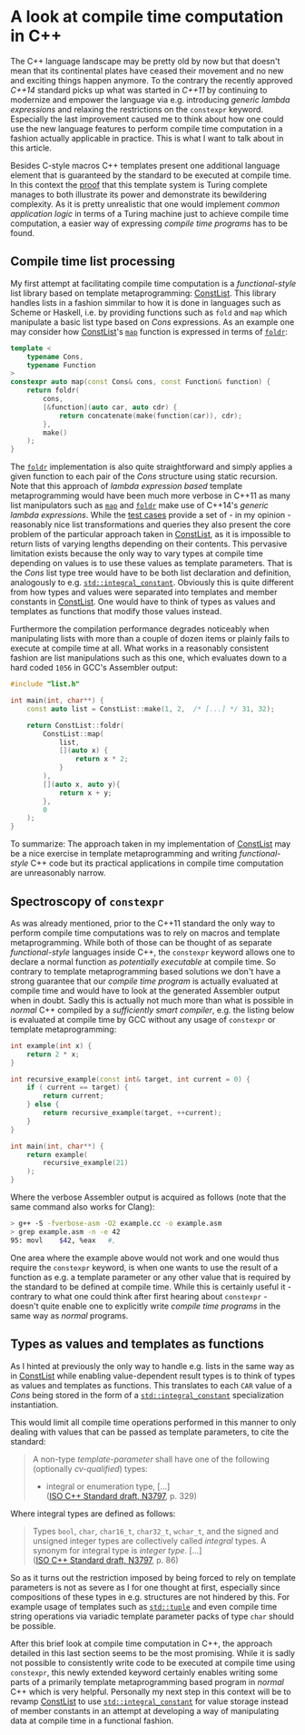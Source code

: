 # A look at compile time computation in C++

The C++ language landscape may be pretty old by now but that doesn't mean that its continental plates have ceased their movement and no new and exciting things happen anymore. To the contrary the recently approved _C++14_ standard picks up what was started in  _C++11_ by continuing to modernize and empower the language via e.g. introducing _generic lambda expressions_ and relaxing the restrictions on the `constexpr` keyword. Especially the last improvement caused me to think about how one could use the new language features to perform compile time computation in a fashion actually applicable in practice. This is what I want to talk about in this article.

Besides C-style macros C++ templates present one additional language element that is guaranteed by the standard to be executed at compile time. In this context the [proof] that this template system is Turing complete manages to both illustrate its power and demonstrate its bewildering complexity. As it is pretty unrealistic that one would implement _common application logic_ in terms of a Turing machine just to achieve compile time computation, a easier way of expressing _compile time programs_ has to be found.

## Compile time list processing

My first attempt at facilitating compile time computation is a _functional-style_ list library based on template metaprogramming: [ConstList]. This library handles lists in a fashion simmilar to how it is done in languages such as Scheme or Haskell, i.e. by providing functions such as `fold` and `map` which manipulate a basic list type based on _Cons_ expressions. As an example one may consider how [ConstList]'s [`map`] function is expressed in terms of [`foldr`]:

```cpp
template <
	typename Cons,
	typename Function
>
constexpr auto map(const Cons& cons, const Function& function) {
	return foldr(
		cons,
		[&function](auto car, auto cdr) {
			return concatenate(make(function(car)), cdr);
		},
		make()
	);
}
```

The [`foldr`] implementation is also quite straightforward and simply applies a given function to each pair of the _Cons_ structure using static recursion. Note that this approach of _lambda expression based_ template metaprogramming would have been much more verbose in C++11 as many list manipulators such as [`map`] and [`foldr`] make use of C++14's _generic lambda expressions_. While the [test cases] provide a set of - in my opinion - reasonably nice list transformations and queries they also present the core problem of the particular approach taken in [ConstList], as it is impossible to return lists of varying lengths depending on their contents. This pervasive limitation exists because the only way to vary types at compile time depending on values is to use these values as template parameters. That is the _Cons_ list type tree would have to be both list declaration and definition, analogously to e.g. [`std::integral_constant`]. Obviously this is quite different from how types and values were separated into templates and member constants in [ConstList]. One would have to think of types as values and templates as functions that modify those values instead.

Furthermore the compilation performance degrades noticeably when manipulating lists with more than a couple of dozen items or plainly fails to execute at compile time at all. What works in a reasonably consistent fashion are list manipulations such as this one, which evaluates down to a hard coded `1056` in GCC's Assembler output:

```cpp
#include "list.h"

int main(int, char**) {
	const auto list = ConstList::make(1, 2,  /* [...] */ 31, 32);

	return ConstList::foldr(
		ConstList::map(
			list,
			[](auto x) {
				return x * 2;
			}
		),
		[](auto x, auto y){
			return x + y;
		},
		0
	);
}
```

To summarize: The approach taken in my implementation of [ConstList] may be a nice exercise in template metaprogramming and writing _functional-style_ C++ code but its practical applications in compile time computation are unreasonably narrow.

## Spectroscopy of `constexpr`

As was already mentioned, prior to the C++11 standard the only way to perform compile time computations was to rely on macros and template metaprogramming. While both of those can be thought of as separate _functional-style_ languages inside C++, the `constexpr` keyword allows one to declare a normal function as _potentially executable_ at compile time. So contrary to template metaprogramming based solutions we don't have a strong guarantee that our _compile time program_ is actually evaluated at compile time and would have to look at the generated Assembler output when in doubt. Sadly this is actually not much more than what is possible in _normal_ C++ compiled by a _sufficiently smart compiler_, e.g. the listing below is evaluated at compile time by GCC without any usage of `constexpr` or template metaprogramming:

```cpp
int example(int x) {
	return 2 * x;
}

int recursive_example(const int& target, int current = 0) {
	if ( current == target) {
		return current;
	} else {
		return recursive_example(target, ++current);
	}
}

int main(int, char**) {
	return example(
		recursive_example(21)
	);
}
```

Where the verbose Assembler output is acquired as follows (note that the same command also works for Clang):

```sh
> g++ -S -fverbose-asm -O2 example.cc -o example.asm
> grep example.asm -n -e 42
95:	movl	$42, %eax	#,
```

One area where the example above would not work and one would thus require the `constexpr` keyword, is when one wants to use the result of a function as e.g. a template parameter or any other value that is required by the standard to be defined at compile time. While this is certainly useful it - contrary to what one could think after first hearing about `constexpr` - doesn't quite enable one to explicitly write _compile time programs_ in the same way as _normal_ programs.

## Types as values and templates as functions

As I hinted at previously the only way to handle e.g. lists in the same way as in [ConstList] while enabling value-dependent result types is to think of types as values and templates as functions. This translates to each `CAR` value of a _Cons_ being stored in the form of a [`std::integral_constant`] specialization instantiation.

This would limit all compile time operations performed in this manner to only dealing with values that can be passed as template parameters, to cite the standard:

> A non-type _template-parameter_ shall have one of the following (optionally _cv-qualified_) types:  
> 	- integral or enumeration type, [...]  
> ([ISO C++ Standard draft, N3797], p. 329)

Where integral types are defined as follows:

> Types `bool`, `char`, `char16_t`, `char32_t`, `wchar_t`, and the signed and unsigned integer types are collectively called _integral_ types. A synonym for integral type is _integer type_. [...]  
> ([ISO C++ Standard draft, N3797], p. 86)

So as it turns out the restriction imposed by being forced to rely on template parameters is not as severe as I for one thought at first, especially since compositions of these types in e.g. structures are not hindered by this. For example usage of templates such as [`std::tuple`] and even compile time string operations via variadic template parameter packs of type `char` should be possible.

After this brief look at compile time computation in C++, the approach detailed in this last section seems to be the most promising. While it is sadly not possible to consistently write code to be executed at compile time using `constexpr`, this newly extended keyword certainly enables writing some parts of a primarily template metaprogramming based program in _normal_ C++ which is very helpful. Personally my next step in this context will be to revamp [ConstList] to use [`std::integral_constant`] for value storage instead of member constants in an attempt at developing a way of manipulating data at compile time in a functional fashion.

[proof]: http://citeseerx.ist.psu.edu/viewdoc/summary?doi=10.1.1.14.3670
[ConstList]: https://tree.kummerlaender.eu/projects/const_list/
[`foldr`]: https://github.com/KnairdA/ConstList/blob/5d276c73df8fae74ee4c2e05a76cf9ada2a795c6/src/operation/higher/foldr.h
[`map`]: https://github.com/KnairdA/ConstList/blob/5d276c73df8fae74ee4c2e05a76cf9ada2a795c6/src/operation/higher/misc.h
[test cases]: https://github.com/KnairdA/ConstList/blob/master/test.cc
[`std::integral_constant`]: http://en.cppreference.com/w/cpp/types/integral_constant
[`std::tuple`]: http://en.cppreference.com/w/cpp/utility/tuple
[ISO C++ Standard draft, N3797]: http://www.open-std.org/jtc1/sc22/wg21/
